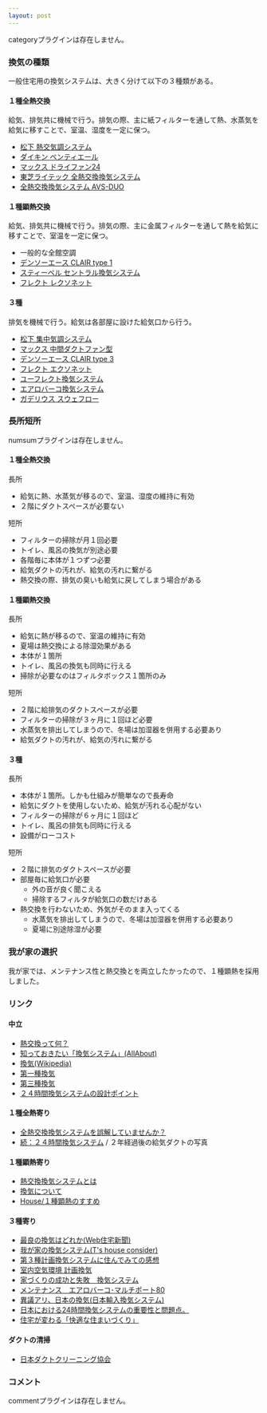 ```yaml
---
layout: post
---
```

<p><span class="error">categoryプラグインは存在しません。</span></p>
<h3>換気の種類</h3>
<p>一般住宅用の換気システムは、大きく分けて以下の３種類がある。</p>
<h4>１種全熱交換</h4>
<p>給気、排気共に機械で行う。排気の際、主に紙フィルターを通して熱、水蒸気を給気に移すことで、室温、湿度を一定に保つ。</p>
<ul>
<li><a href="http://national.jp/kanki/kodatekicho/netuko_01.html">松下 熱交気調システム</a></li>
<li><a href="http://www.daikinaircon.com/catalog/va/index.html">ダイキン ベンティエール</a></li>
<li><a href="http://wis.max-ltd.co.jp/dry-fan/dry_fan_24.html">マックス ドライファン24</a></li>
<li><a href="http://www.tlt.co.jp/tlt/new/kankisen/kankim5/kankim5.htm">東芝ライテック 全熱交換換気システム</a></li>
<li><a href="http://www.ieh.ca/jp/erv/avs-duo.html">全熱交換換気システム AVS-DUO</a></li>
</ul>
<h4>１種顕熱交換</h4>
<p>給気、排気共に機械で行う。排気の際、主に金属フィルターを通して熱を給気に移すことで、室温を一定に保つ。</p>
<ul>
<li>一般的な全館空調</li>
<li><a href="http://www.denso-ace.com/product/clair/old-clair/clai01r.html">デンソーエース CLAIR type 1</a></li>
<li><a href="http://www.nihonstiebel.co.jp/shouhin/kanki/daiichi.htm">スティーベル セントラル換気システム</a></li>
<li><a href="http://www.livingscandinavia.com/product/kanki.cfm">フレクト レクソネット</a></li>
</ul>
<h4>３種</h4>
<p>排気を機械で行う。給気は各部屋に設けた給気口から行う。</p>
<ul>
<li><a href="http://national.jp/kanki/kodatekicho/shuchu_01.html">松下 集中気調システム</a></li>
<li><a href="http://wis.max-ltd.co.jp/dry-fan/product_minor_category.html?middle_key=02&minor_key=02">マックス 中間ダクトファン型</a></li>
<li><a href="http://www.denso-ace.com/product/clair/old-clair/clai03r.html">デンソーエース CLAIR type 3</a></li>
<li><a href="http://www.livingscandinavia.com/product/kanki.cfm">フレクト エクソネット</a></li>
<li><a href="http://www.ajic.co.jp/contents/uflect/index.shtml">ユーフレクト換気システム</a></li>
<li><a href="http://www.ab-dix.co.jp/">エアロバーコ換気システム</a></li>
<li><a href="http://www.fukuyamahome.co.jp/interview5.html">ガデリウス スウェフロー</a></li>
</ul>
<h3>長所短所</h3>
<p><span class="error">numsumプラグインは存在しません。</span></p>
<h4>１種全熱交換</h4>
<p>長所</p>
<ul>
<li>給気に熱、水蒸気が移るので、室温、湿度の維持に有効</li>
<li>２階にダクトスペースが必要ない</li>
</ul>
<p>短所</p>
<ul>
<li>フィルターの掃除が月１回必要</li>
<li>トイレ、風呂の換気が別途必要</li>
<li>各階毎に本体が１つずつ必要</li>
<li>給気ダクトの汚れが、給気の汚れに繋がる</li>
<li>熱交換の際、排気の臭いも給気に戻してしまう場合がある</li>
</ul>
<h4>１種顕熱交換</h4>
<p>長所</p>
<ul>
<li>給気に熱が移るので、室温の維持に有効</li>
<li>夏場は熱交換による除湿効果がある</li>
<li>本体が１箇所</li>
<li>トイレ、風呂の換気も同時に行える</li>
<li>掃除が必要なのはフィルタボックス１箇所のみ</li>
</ul>
<p>短所</p>
<ul>
<li>２階に給排気のダクトスペースが必要</li>
<li>フィルターの掃除が３ヶ月に１回ほど必要</li>
<li>水蒸気を排出してしまうので、冬場は加湿器を併用する必要あり</li>
<li>給気ダクトの汚れが、給気の汚れに繋がる</li>
</ul>
<h4>３種</h4>
<p>長所</p>
<ul>
<li>本体が１箇所。しかも仕組みが簡単なので長寿命</li>
<li>給気にダクトを使用しないため、給気が汚れる心配がない</li>
<li>フィルターの掃除が６ヶ月に１回ほど</li>
<li>トイレ、風呂の排気も同時に行える</li>
<li>設備がローコスト</li>
</ul>
<p>短所</p>
<ul>
<li>２階に排気のダクトスペースが必要</li>
<li>部屋毎に給気口が必要<ul>
<li>外の音が良く聞こえる</li>
<li>掃除するフィルタが給気口の数だけある</li>
</ul>
<li>熱交換を行わないため、外気がそのまま入ってくる<ul>
<li>水蒸気を排出してしまうので、冬場は加湿器を併用する必要あり</li>
<li>夏場に別途除湿が必要</li>
</ul>
</ul>
<h3>我が家の選択</h3>
<p>我が家では、メンテナンス性と熱交換とを両立したかったので、１種顕熱を採用しました。</p>
<h3>リンク</h3>
<h4>中立</h4>
<ul>
<li><a href="http://www.ads-network.co.jp/ziten/S01-kanki/S01-03.htm">熱交換って何？</a></li>
<li><a href="http://allabout.co.jp/house/housefacility/closeup/CU20030806/">知っておきたい「換気システム」(AllAbout)</a></li>
<li><a href="http://ja.wikipedia.org/wiki/%E6%8F%9B%E6%B0%97">換気(Wikipedia)</a></li>
<li><a href="http://www.hswk.com/8kanki/8-1daiissyukanki.htm">第一種換気</a></li>
<li><a href="http://www.hswk.com/8kanki/8-2daisansyukanki%20.htm">第三種換気</a></li>
<li><a href="http://www.alianet.org/homedock/kanki/5-1.html">２４時間換気システムの設計ポイント</a></li>
</ul>
<h4>１種全熱寄り</h4>
<ul>
<li><a href="http://www.ieh.ca/jp/erv/misunderstanging.html">全熱交換換気システムを誤解していませんか？</a></li>
<li><a href="http://blogs.yahoo.co.jp/muachann/30986380.html?p=1&pm=c">続：２４時間換気システム</a> / ２年経過後の給気ダクトの写真</li>
</ul>
<h4>１種顕熱寄り</h4>
<ul>
<li><a href="http://www.t3.rim.or.jp/~u-minami/class/sinbiosis/kanki/natukokan/netukou.html">熱交換換気システムとは</a></li>
<li><a href="http://www.hitakamik.com/iekagaku07.htm">換気について</a></li>
<li><a href="/?page=House%2F%A3%B1%BC%EF%B8%B2%C7%AE%A4%CE%A4%B9%A4%B9%A4%E1" class="wikipage">House/１種顕熱のすすめ</a></li>
</ul>
<h4>３種寄り</h4>
<ul>
<li><a href="http://www.iesu.co.jp/shinbun/2003/2003_10_25/031025HP-02.htm">最良の換気はどれか(Web住宅新聞)</a></li>
<li><a href="http://www.d2.dion.ne.jp/~noisette/jutakuiroiro/jutakuwagayanokanki.htm">我が家の換気システム(T's house consider)</a></li>
<li><a href="http://myhome-a.hp.infoseek.co.jp/3kanki.html">第３種計画換気システムに住んでみての感想</a></li>
<li><a href="http://www.tsj.co.jp/top2/tsjHPsitsunai4.htm">室内空気環境 計画換気</a></li>
<li><a href="http://blog.askit-bp.com/archives/21977585.html">家づくりの成功と失敗　換気システム</a></li>
<li><a href="http://www.ne.jp/asahi/ran/home/swh/swh06.html">メンテナンス　エアロバーコ･マルチポート80</a></li>
<li><a href="http://www.jvia.jp/igiari/igi_2.htm">異議アリ、日本の換気(日本輸入換気システム)</a></li>
<li><a href="http://www.fukuyamahome.co.jp/interview5.html">日本における24時間換気システムの重要性と問題点。</a></li>
<li><a href="http://plaza.rakuten.co.jp/kitam/29000">住宅が変わる「快適な住まいづくり」</a></li>
</ul>
<h4>ダクトの清掃</h4>
<ul>
<li><a href="http://www.jadca.jp/">日本ダクトクリーニング協会</a></li>
</ul>
<h3>コメント</h3>
<p><span class="error">commentプラグインは存在しません。</span> </p>
